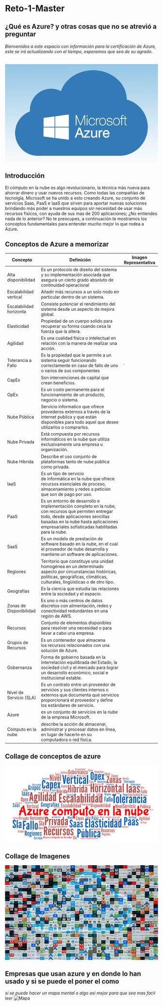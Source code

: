 # Reto-1-Master

## ¿Qué es Azure? y otras cosas que no se atrevió a preguntar
###### Bienvenidos a este espacio con información para la certificación de Azure, este se irá actualizando con el tiempo, esperamos que sea de su agrado.

![Microsoft Azure](https://github.com/JuanCRuizO/Reto-1-Master/blob/main/Azure.jpg)
## Introducción
El cómputo en la nube es algo revolucionario, la técnica más nueva para ahorrar dinero y usar nuevos recursos. Como todas las compañías de tecnolgía, Microsoft se ha unido a esto creando Azure, su conjunto de servicios Saas, PaaS e IaaS que sirven para aportar nuevas soluciones brindando más poder a nuestros equipos sin necesidad de usar más recursos físicos, con ayuda de sus mas de 200 aplicaciones; ¿No entiendes nada de lo anterior? No te preocupes, a continuación te mostramos los conceptos fundamentales para entender mucho mejor lo que rodea a Azure.
## Conceptos de Azure a memorizar

| Concepto | Definición | Imagen Representativa |
| ------------- | ------------- | ------------- |
|Alta disponibilidad| Es un protocolo de diseño del sistema y su implementación asociada que asegura un cierto grado absoluto de continuidad operacional| |
|Escalabilidad vertical| Añadir más recursos a un solo nodo en particular dentro de un sistema.| |
|Escalabilidad horizonta| Consiste potenciar el rendimiento del sistema desde un aspecto de mejora global.| |
|Elasticidad| Propiedad de un cuerpo solido para recuperar su forma cuando cesa la fuerza que la altera.| |
|Agilidad| Es una cualidad física o intelectual en relación con la manera de realizar una acción. ||
|Tolerancia a Fallo| Es la propiedad que le permite a un sistema seguir funcionando correctamente en caso de fallo de uno o varios de sus componentes|. |
|CapEx| Son intervenciones de capital que crean beneficios.| |
|OpEx| Es un costo permanente para el funcionamiento de un producto, negocio o sistema. ||
|Nube Pública| Servicio informatico que ofrece provederos externos a través de la internet pubilca y que están disponibles para todo aquel que desee utilizarlos o comprarlos.| |
|Nube Privada| Está compuesta por recursos informáticos en la nube que utiliza exclusivamente una empresa u organización.| |
|Nube Híbrida| Describe el uso conjunto de plataformas tanto de nube pública como privada.| |
|IaaS| Es un tipo de servicio de informática en la nube que ofrece recursos esenciales de proceso, almacenamiento y redes a petición que son de pago por uso. ||
|PaaS| Es un entorno de desarrollo e implementación completo en la nube, con recursos que permiten entregar todo, desde aplicaciones sencillas basadas en la nube hasta aplicaciones empresariales sofisticadas habilitadas para la nube. ||
|SaaS| Es un modelo de prestación de software basado en la nube, en el cual el proveedor de nube desarrolla y mantiene un software de aplicaciones. ||
|Regiones| Territorio que constituye una unidad homogénea en un determinado aspecto por circunstancias históricas, políticas, geográficas, climáticas, culturales, lingüísticas o de otro tipo. ||
|Geografías| Es la ciencia que estudia las relaciones entre la sociedad y el espacio. ||
|Zonas de Disponibilidad| Es uno o más centros de datos discretos con alimentación, redes y conectividad redundantes en una región de AWS. ||
|Recursos| Conjunto de elementos disponibles para resolver una necesidad o para llevar a cabo una empresa.| |
|Grupos de Recursos| Es un contenedor que almacena los recursos relacionados con una solución de Azure.| |
|Gobernanza| Forma de gobierno basada en la interrelación equilibrada del Estado, la sociedad civil y el mercado para lograr un desarrollo económico, social e institucional estable.||
|Nivel de Servicio (SLA)| Es un contrato entre un proveedor de servicios y sus clientes internos o externos que documenta qué servicios proporcionará el proveedor y define los estándares de servicio.||
|Azure| es un conjunto de servicios en la nube de la empresa Microsoft.||
|Cómputo en la nube| describe la acción de almacenar, administrar y procesar datos en línea, en lugar de hacerlo en su computadora o red física.||

## Collage de conceptos de azure
![Collage](https://github.com/JuanCRuizO/Reto-1-Master/blob/main/WordArt.png)
## Collage de Imagenes
![Mosaico](https://github.com/JuanCRuizO/Reto-1-Master/blob/main/mosaico.jpg)
## Empresas que usan azure y en donde lo han usado y si se puede el poner el como
*si se puede hacer un mapa mental o algo asi mejor para que sea mas facil leer*
![Mapa](https://github.com/JuanCRuizO/Reto-1-Master/blob/main/Mapa.jpg)
